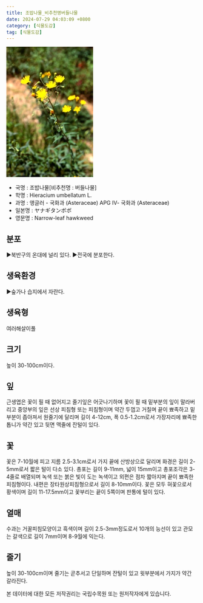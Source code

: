 ```yaml
---
title: 조밥나물_비추천명버들나물
date: 2024-07-29 04:03:09 +0800
category: [식물도감]
tag: [식물도감]
---
```




![조밥나물[비추천명 : 버들나물]](/assets/img/fileUpload/plants/basic/Compositae/Hieracium/10326/1_th2.JPG)
- 국명 : 조밥나물[비추천명 : 버들나물]
- 학명 : Hieracium umbellatum L.
- 과명 : 앵글러 - 국화과 (Asteraceae) APG Ⅳ- 국화과 (Asteraceae)
- 일본명 : ヤナギタンボボ
- 영문명 : Narrow-leaf hawkweed


## 분포
▶북반구의 온대에 널리 있다.
▶전국에 분포한다.
## 생육환경
▶숲가나 습지에서 자란다.
## 생육형
여러해살이풀
## 크기
높이 30-100cm이다.
## 잎
근생엽은 꽃이 필 때 없어지고 줄기잎은 어긋나기하며 꽃이 필 때 밑부분의 잎이 말라버리고 중앙부의 잎은 선상 피침형 또는 피침형이며 약간 두껍고 거칠며 끝이 뾰족하고 밑부분이 좁아져서 원줄기에 달리며 길이 4-12cm, 폭 0.5-1.2cm로서 가장자리에 뾰족한 톱니가 약간 있고 뒷면 맥줄에 잔털이 있다.
## 꽃
꽃은 7-10월에 피고 지름 2.5-3.1cm로서 가지 끝에 산방상으로 달리며 화경은 길이 2-5mm로서 짧은 털이 다소 있다. 총포는 길이 9-11mm, 넓이 15mm이고 총포조각은 3-4줄로 배열되며 녹색 또는 붉은 빛이 도는 녹색이고 외편은 점차 짧아지며 끝이 뾰족한 피침형이다. 내편은 장타원상피침형으로서 길이 8-10mm이다. 꽃은 모두 혀꽃으로서 황색이며 길이 11-17.5mm이고 꽃부리는 끝이 5쪽이며 판통에 털이 있다.
## 열매
수과는 거꿀피침모양이고 흑색이며 길이 2.5-3mm정도로서 10개의 능선이 있고 관모는 갈색으로 길이 7mm이며 8-9월에 익는다.
## 줄기
높이 30-100cm이며 줄기는 곧추서고 단일하며 잔털이 있고 윗부분에서 가지가 약간 갈라진다.






본 데이터에 대한 모든 저작권리는 국립수목원 또는 원저작자에게 있습니다.
